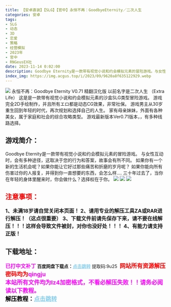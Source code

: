 ```yaml
---
title: 【安卓直装】【SLG】【官中】永恒不再：GoodbyeEternity／二次人生
categories: 安卓
tags:
- SLG
- 动态
- 3D
- 恋爱
- 策略
- 经营模拟
- 2023年
- 官中
- RNGeusEX社
date: 2023-11-14 0:02:00
description: Goodbye Eternity是一款带有视觉小说和约会模拟元素的冒险游戏。与女性互动时，会有多种途径，这取决于您的行为和答案，故事会有所不同。如果你有一个新的生活机会呢？如果你能让它好过那些痛苦和折磨的岁月呢？如果你能向所有伤害过你的人报复，并得到你一直想要的东西，会怎么样....三十年过去了，当你在年轻的身体里醒来时，你会做什么？选择权在于你。
index_img: https://img.acgus.top/i/2023/09/9620a8f635122929.webp
---
```

![](https://img.acgus.top/i/2023/09/9620a8f635122929.webp)
永恒不再：Goodbye Eternity V0.71 精翻汉化版
以前名字是二次人生
（Extra Life）
这是是一款带有视觉小说和约会模拟元素的沙盒SLG类型冒险游戏。
游戏完全2D手绘制作，并且所有エロ都是动态CG效果，非常社保。
游戏男主从30岁重生回到年轻的时代，再次规划和选择自己的人生。
家有母亲妹妹，外面有各种美女，属于家庭和社会的综合攻略类型。
游戏最新版本Ver0.71版本，，有多种线路选择。

## 游戏简介：
Goodbye Eternity是一款带有视觉小说和约会模拟元素的冒险游戏。
与女性互动时，会有多种途径，这取决于您的行为和答案，故事会有所不同。
如果你有一个新的生活机会呢？如果你能让它好过那些痛苦和折磨的岁月呢？
如果你能向所有伤害过你的人报复，并得到你一直想要的东西，会怎么样....
三十年过去了，当你在年轻的身体里醒来时，你会做什么？选择权在于你。
![](https://img.acgus.top/i/2023/09/934af50e40122953.webp)
![](https://img.acgus.top/i/2023/09/0692b6b3ea122939.webp)
![](https://img.acgus.top/i/2023/09/cbfb146b35122946.webp)





## <font color=#FF0000 >注意事项：</font>
<font size=3><b>1、未满18岁请自觉关闭本页面！
2、请用专业的解压工具ZA或RAR进行解压！（这点很重要）
3、下载文件前请先保存下来，请不要在线解压！！！这样会导致文件被封，对你也没好处！！！
4、有能力请支持正版！</b></font>

## 下载地址：
<font color=#FF00FF size=3><b>已打中文补丁</b></font>
<b>百度网盘下载点：</b><a href="https://pan.baidu.com/s/1W3dA__ORtj6s9TfZS_Tz1A?pwd=9u25" style="color: #87CEEB;"><b>点击跳转</b></a> 提取码:9u25
<a style="padding: 0" href="https://post.qingju.org/AD/"><img style="max-width:100%" src="https://img.acgus.top/i/2024/07/478f689b8021d8d499ab43d21acf137a.gif" alt=""></a>
<b><font color=#FF0000 size=4>网站所有资源解压密码均为</b></font><b><font color=#FF00FF size=4>qingju</font><font color=#FF0000 ></font></b><br><b><font color=#FF00FF size=4>本站所有文件均为lz4加密格式，不看必解压失败！！请务必阅读以下教程。</b></font><br><b><font color=#000 size=4>解压教程：</b><a href="https://post.qingju.org/tutorial/000/" style="color: #87CEEB;"><b>点击跳转</b></a>
